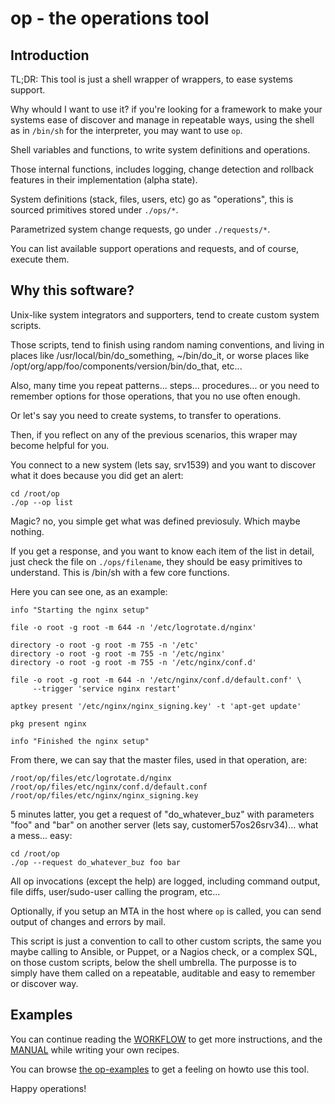 
# op - the operations tool

## Introduction

TL;DR: This tool is just a shell wrapper of wrappers, to ease systems support.

Why whould I want to use it? if you're looking for a framework to make
your systems ease of discover and manage in repeatable ways, using the shell
as in ```/bin/sh``` for the interpreter, you may want to use ```op```.

Shell variables and functions, to write system definitions and operations.

Those internal functions, includes logging, change detection and rollback
features in their implementation (alpha state).

System definitions (stack, files, users, etc) go as "operations", this is
sourced primitives stored under ```./ops/*```.

Parametrized system change requests, go under ```./requests/*```.

You can list available support operations and requests, and of course,
execute them.

## Why this software?

Unix-like system integrators and supporters, tend to create custom system
scripts.

Those scripts, tend to finish using random naming conventions, and living in
places like /usr/local/bin/do_something, ~/bin/do_it, or worse places like
/opt/org/app/foo/components/version/bin/do_that, etc...

Also, many time you repeat patterns... steps... procedures... or you need to
remember options for those operations, that you no use often enough.

Or let's say you need to create systems, to transfer to operations.

Then, if you reflect on any of the previous scenarios, this wraper may become
helpful for you.

You connect to a new system (lets say, srv1539) and you want to discover what
it does because you did get an alert:

    cd /root/op
    ./op --op list

Magic? no, you simple get what was defined previosuly. Which maybe nothing.

If you get a response, and you want to know each item of the list in detail,
just check the file on ```./ops/filename```, they should be easy primitives
to understand. This is /bin/sh with a few core functions.

Here you can see one, as an example:


    info "Starting the nginx setup"
    
    file -o root -g root -m 644 -n '/etc/logrotate.d/nginx'
    
    directory -o root -g root -m 755 -n '/etc'    
    directory -o root -g root -m 755 -n '/etc/nginx'
    directory -o root -g root -m 755 -n '/etc/nginx/conf.d'
    
    file -o root -g root -m 644 -n '/etc/nginx/conf.d/default.conf' \
         --trigger 'service nginx restart'
    
    aptkey present '/etc/nginx/nginx_signing.key' -t 'apt-get update'
    
    pkg present nginx
    
    info "Finished the nginx setup"

From there, we can say that the master files, used in that operation, are:

    /root/op/files/etc/logrotate.d/nginx
    /root/op/files/etc/nginx/conf.d/default.conf
    /root/op/files/etc/nginx/nginx_signing.key

5 minutes latter, you get a request of "do_whatever_buz" with parameters "foo"
and "bar" on another server (lets say, customer57os26srv34)... what a mess... easy:

    cd /root/op
    ./op --request do_whatever_buz foo bar

All op invocations (except the help) are logged, including command output, file diffs,
user/sudo-user calling the program, etc...

Optionally, if you setup an MTA in the host where ```op``` is called, you
can send output of changes and errors by mail.

This script is just a convention to call to other custom scripts, the same you
maybe calling to Ansible, or Puppet, or a Nagios check, or a complex SQL, on those
custom scripts, below the shell umbrella. The purposse is to simply have them
called on a repeatable, auditable and easy to remember or discover way.

## Examples

You can continue reading the [WORKFLOW](./WORKFLOW.md) to get more instructions,
and the [MANUAL](MANUAL.md) while writing your own recipes.

You can browse [the op-examples](https://github.com/1n1/op-examples) to get
a feeling on howto use this tool.

Happy operations!


